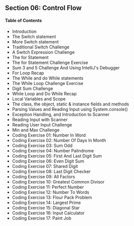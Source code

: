 ## Section 06: Control Flow

#### Table of Contents
- Introduction
- The Switch statement
- More Switch statement
- Traditional Switch Challenge
- A Switch Expression Challenge
- The for Statement
- The for Statement Challenge Exercise
- Sum 3 and 5 Challenge And Using IntelliJ's Debugger
- For Loop Recap
- The While and do While statements
- The While Loop Challenge Exercise
- Digit Sum Challenge
- While Loop and Do While Recap
- Local Variables and Scope
- The class, the object, static & instance fields and methods
- Parsing Values and Reading Input using System.console()
- Exception Handling, and Introduction to Scanner
- Reading Input with Scanner
- Reading User Input Challenge
- Min and Max Challenge
- Coding Exercise 01: Number In Word
- Coding Exercise 02: Number Of Days In Month
- Coding Exercise 03: Sum Odd
- Coding Exercise 04: Number Palindrome
- Coding Exercise 05: First And Last Digit Sum
- Coding Exercise 06: Even Digit Sum
- Coding Exercise 07: Shared Digit
- Coding Exercise 08: Last Digit Checker
- Coding Exercise 09: All Factors
- Coding Exercise 10: Greatest Common Divisor
- Coding Exercise 11: Perfect Number
- Coding Exercise 12: Number To Words
- Coding Exercise 13: Flour Pack Problem
- Coding Exercise 14: Largest Prime
- Coding Exercise 15: Diagonal Star
- Coding Exercise 16: Input Calculator
- Coding Exercise 17: Paint Job
